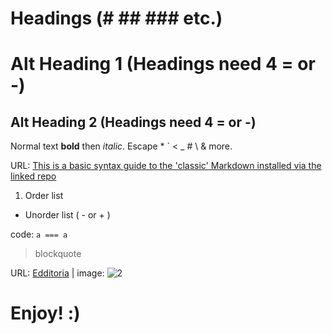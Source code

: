 # Headings (\# \#\# \#\#\# etc.)

Alt Heading 1 (Headings need 4 = or -)
====

Alt Heading 2 (Headings need 4 = or -)
----

Normal text **bold** then *italic*.
Escape \* \` \< \_ \# \\ & more.

URL: [This is a basic syntax guide to the 'classic' Markdown installed via the linked repo][3]

1. Order list
- Unorder list ( - or + )

code: `a === a`

> blockquote

URL: [Edditoria][1] | image: ![2][]

[1]: https://edditoria.blogspot.com
[2]: https://avatars0.githubusercontent.com/u/2234073?v=3&s=40
[3]: https://github.com/Edditoria/markdown-plus-plus

<!-- please comment -->

# Enjoy! :)
